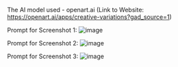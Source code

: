 The AI model used - openart.ai (Link to Website: https://openart.ai/apps/creative-variations?gad_source=1)

Prompt for Screenshot 1:
![image](https://github.com/user-attachments/assets/2511e574-afc7-4d5a-9493-4bb7f8bb533b)

Prompt for Screenshot 2:
![image](https://github.com/user-attachments/assets/8db49173-96ac-4cc5-adfe-6471c8451f01)

Prompt for Screenshot 3:
![image](https://github.com/user-attachments/assets/feeb257e-43e1-40e6-aa4e-72e6e980d4f6)
